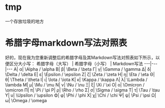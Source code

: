 # tmp
一个存放垃圾的地方

# 希腊字母markdown写法对照表
好的，现在我为您重新调整后的希腊字母及其Markdown写法对照表如下所示，以便区分大小写：
希腊字母（大写） | 希腊字母（小写） | Markdown写法
---|---|---
Α| α| \Alpha / \alpha
Β| β| \Beta / \beta
Γ| γ| \Gamma / \gamma
Δ| δ| \Delta / \delta
Ε| ε| \Epsilon / \epsilon
Ζ| ζ| \Zeta / \zeta
Η| η| \Eta / \eta
Θ| θ| \Theta / \theta
Ι| ι| \Iota / \iota
Κ| κ| \Kappa / \kappa
Λ| λ| \Lambda / \lambda
Μ| μ| \Mu / \mu
Ν| ν| \Nu / \nu
Ξ| ξ| \Xi / \xi
Ο| ο| \Omicron / \omicron
Π| π| \Pi / \pi
Ρ| ρ| \Rho / \rho
Σ| σ| \Sigma / \sigma
Τ| τ| \Tau / \tau
Υ| υ| \Upsilon / \upsilon
Φ| φ| \Phi / \phi
Χ| χ| \Chi / \chi
Ψ| ψ| \Psi / \psi
Ω| ω| \Omega / \omega

